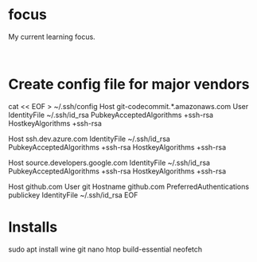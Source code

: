 # focus

My current learning focus.


<br />

# Create config file for major vendors

cat << EOF > ~/.ssh/config
Host git-codecommit.*.amazonaws.com
  User <INSERT STRING FROM AWS HERE>
  IdentityFile ~/.ssh/id_rsa
  PubkeyAcceptedAlgorithms +ssh-rsa
  HostkeyAlgorithms +ssh-rsa

Host ssh.dev.azure.com
  IdentityFile ~/.ssh/id_rsa
  PubkeyAcceptedAlgorithms +ssh-rsa
  HostkeyAlgorithms +ssh-rsa

Host source.developers.google.com
  IdentityFile ~/.ssh/id_rsa
  PubkeyAcceptedAlgorithms +ssh-rsa
  HostkeyAlgorithms +ssh-rsa

Host github.com
  User git
  Hostname github.com
  PreferredAuthentications publickey
  IdentityFile ~/.ssh/id_rsa
EOF


# Installs

sudo apt install wine git nano htop build-essential neofetch